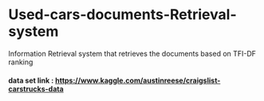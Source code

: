 # Used-cars-documents-Retrieval-system
Information Retrieval  system that retrieves the documents based on TFI-DF ranking
#### data set link : https://www.kaggle.com/austinreese/craigslist-carstrucks-data
